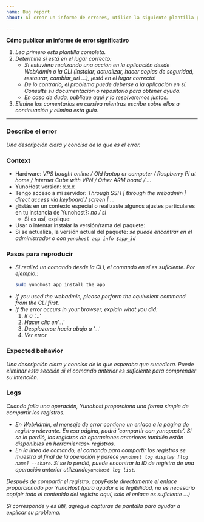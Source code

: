 ```yaml
---
name: Bug report
about: Al crear un informe de errores, utilice la siguiente plantilla para proporcionar toda la información relevante y ayudar a la depuración de manera eficiente.

---
```


**Cómo publicar un informe de error significativo**
1. *Lea primero esta plantilla completa.*
2. *Determine si está en el lugar correcto:*
   - *Si estuviera realizando una acción en la aplicación desde WebAdmin o la CLI (instalar, actualizar, hacer copias de seguridad, restaurar, cambiar_url ...), ¡está en el lugar correcto!*
   - *De lo contrario, el problema puede deberse a la aplicación en sí. Consulte su documentación o repositorio para obtener ayuda.*
   - *En caso de duda, publique aquí y lo resolveremos juntos.*
3. *Elimine los comentarios en cursiva mientras escribe sobre ellos a continuación y elimina esta guía.*
--- 

### Describe el error

*Una descripción clara y concisa de lo que es el error.*

### Context

- Hardware: *VPS bought online / Old laptop or computer / Raspberry Pi at home / Internet Cube with VPN / Other ARM board / ...*
- YunoHost version: x.x.x
- Tengo acceso a mi servidor: *Through SSH | through the webadmin | direct access via keyboard / screen | ...*
- ¿Estás en un contexto especial o realizaste algunos ajustes particulares en tu instancia de Yunohost?: *no / si*
  - Si es así, explique:
- Usar o intentar instalar la versión/rama del paquete:
- Si se actualiza, la versión actual del paquete: *se puede encontrar en el administrador o con `yunohost app info $app_id`*

### Pasos para reproducir

- *Si realizó un comando desde la CLI, el comando en sí es suficiente. Por ejemplo::*
    ```sh
    sudo yunohost app install the_app
    ```
- *If you used the webadmin, please perform the equivalent command from the CLI first.*
- *If the error occurs in your browser, explain what you did:*
   1. *Ir a '...'*
   2. *Hacer clic en'...'*
   3. *Desplazarse hacia abajo a '...'*
   4. *Ver error*

### Expected behavior

*Una descripción clara y concisa de lo que esperaba que sucediera. Puede eliminar esta sección si el comando anterior es suficiente para comprender su intención.*

### Logs

*Cuando falla una operación, Yunohost proporciona una forma simple de compartir los registros.*
- *En WebAdmin, el mensaje de error contiene un enlace a la página de registro relevante. En esa página, podrá 'compartir con yunopaste'. Si se lo perdió, los registros de operaciones anteriores también están disponibles en herramientas> registros.*
- *En la línea de comando, el comando para compartir los registros se muestra al final de la operación y parece `yunohost log display [log name] --share`. Si se lo perdió, puede encontrar la ID de registro de una operación anterior utilizando`yunohost log list`.*

*Después de compartir el registro, copyPaste directamente el enlace proporcionado por YunoHost (para ayudar a la legibilidad, no es necesario copipir todo el contenido del registro aquí, solo el enlace es suficiente ...)*

*Si corresponde y es útil, agregue capturas de pantalla para ayudar a explicar su problema.*
